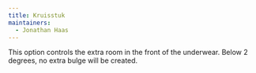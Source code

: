 ```yaml
---
title: Kruisstuk
maintainers:
  - Jonathan Haas
---
```


This option controls the extra room in the front of the underwear. Below 2 degrees, no extra bulge will be created.
